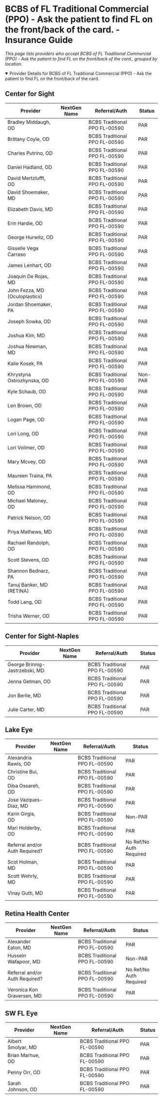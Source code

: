 # BCBS of FL Traditional Commercial (PPO) - Ask the patient to find FL on the front/back of the card. - Insurance Guide

*This page lists providers who accept BCBS of FL Traditional Commercial (PPO) - Ask the patient to find FL on the front/back of the card., grouped by location.*

<details open><summary>Provider Details for BCBS of FL Traditional Commercial (PPO) - Ask the patient to find FL on the front/back of the card.</summary>

## Center for Sight

| Provider | NextGen Name | Referral/Auth | Status |
|----------|-------------|--------------|--------|
| Bradley Middaugh, OD |  | BCBS Traditional PPO FL-00590 | PAR |
| Brittany Coyle, OD |  | BCBS Traditional PPO FL-00590 | PAR |
| Charles Putrino, OD |  | BCBS Traditional PPO FL-00590 | PAR |
| Daniel Hadland, OD |  | BCBS Traditional PPO FL-00590 | PAR |
| David Mertzlufft, OD |  | BCBS Traditional PPO FL-00590 | PAR |
| David Shoemaker, MD |  | BCBS Traditional PPO FL-00590 | PAR |
| Elizabeth Davis, MD |  | BCBS Traditional PPO FL-00590 | PAR |
| Erin Hardie, OD |  | BCBS Traditional PPO FL-00590 | PAR |
| George Hurwitz, OD |  | BCBS Traditional PPO FL-00590 | PAR |
| Gisselle Vega Carraso |  | BCBS Traditional PPO FL-00590 | PAR |
| James Lenhart, OD |  | BCBS Traditional PPO FL-00590 | PAR |
| Joaquin De Rojas, MD |  | BCBS Traditional PPO FL-00590 | PAR |
| John Fezza, MD (Oculoplastics) |  | BCBS Traditional PPO FL-00590 | PAR |
| Jordan Shoemaker, PA |  | BCBS Traditional PPO FL-00590 | PAR |
| Joseph Sowka, OD |  | BCBS Traditional PPO FL-00590 | PAR |
| Joshua Kim, MD |  | BCBS Traditional PPO FL-00590 | PAR |
| Joshua Newman, MD |  | BCBS Traditional PPO FL-00590 | PAR |
| Kalie Kosek, PA |  | BCBS Traditional PPO FL-00590 | PAR |
| Khrystyna Ostrozhynska, OD |  | BCBS Traditional PPO FL-00590 | Non-PAR |
| Kyle Schaub, OD |  | BCBS Traditional PPO FL-00590 | PAR |
| Len Brown, OD |  | BCBS Traditional PPO FL-00590 | PAR |
| Logan Page, OD |  | BCBS Traditional PPO FL-00590 | PAR |
| Lori Long, OD |  | BCBS Traditional PPO FL-00590 | PAR |
| Lori Vollmer, OD |  | BCBS Traditional PPO FL-00590 | PAR |
| Mary Mcvey, OD |  | BCBS Traditional PPO FL-00590 | PAR |
| Maureen Traina, PA |  | BCBS Traditional PPO FL-00590 | PAR |
| Melissa Hammond, OD |  | BCBS Traditional PPO FL-00590 | PAR |
| Michael Maloney, OD |  | BCBS Traditional PPO FL-00590 | PAR |
| Patrick Nelson, OD |  | BCBS Traditional PPO FL-00590 | PAR |
| Priya Mathews, MD |  | BCBS Traditional PPO FL-00590 | PAR |
| Rachael Randolph, OD |  | BCBS Traditional PPO FL-00590 | PAR |
| Scott Stevens, OD |  | BCBS Traditional PPO FL-00590 | PAR |
| Shannon Bednarz, PA |  | BCBS Traditional PPO FL-00590 | PAR |
| Tanuj Banker, MD (RETINA) |  | BCBS Traditional PPO FL-00590 | PAR |
| Todd Lang, OD |  | BCBS Traditional PPO FL-00590 | PAR |
| Trisha Werner, OD |  | BCBS Traditional PPO FL-00590 | PAR |

## Center for Sight-Naples

| Provider | NextGen Name | Referral/Auth | Status |
|----------|-------------|--------------|--------|
| George Brinnig-Jastrzebski, MD |  | BCBS Traditional PPO FL-00590 | PAR |
| Jenna Getman, OD |  | BCBS Traditional PPO FL-00590 | PAR |
| Jon Berlie, MD |  | BCBS Traditional PPO FL-00590 | PAR |
| Julie Carter, MD |  | BCBS Traditional PPO FL-00590 | PAR |

## Lake Eye 

| Provider | NextGen Name | Referral/Auth | Status |
|----------|-------------|--------------|--------|
| Alexandria Rawls, OD |  | BCBS Traditional PPO FL-00590 | PAR |
| Christine Bui, OD |  | BCBS Traditional PPO FL-00590 | PAR |
| Diba Ossareh, OD |  | BCBS Traditional PPO FL-00590 | PAR |
| Jose Vazques-Diaz, MD |  | BCBS Traditional PPO FL-00590 | PAR |
| Karin Girgis, OD |  | BCBS Traditional PPO FL-00590 | Non-PAR |
| Mari Holderby, OD |  | BCBS Traditional PPO FL-00590 | PAR |
| Referral and/or Auth Required? |  | BCBS Traditional PPO FL-00590 | No Ref/No Auth Required |
| Scot Holman, MD |  | BCBS Traditional PPO FL-00590 | PAR |
| Scott Wehrly, MD |  | BCBS Traditional PPO FL-00590 | PAR |
| Vinay Gutti, MD |  | BCBS Traditional PPO FL-00590 | PAR |

## Retina Health Center

| Provider | NextGen Name | Referral/Auth | Status |
|----------|-------------|--------------|--------|
| Alexander Eaton, MD |  | BCBS Traditional PPO FL-00590 | PAR |
| Hussein Wafapoor, MD |  | BCBS Traditional PPO FL-00590 | Non-PAR |
| Referral and/or Auth Required? |  | BCBS Traditional PPO FL-00590 | No Ref/No Auth Required |
| Veronica Kon Graversen, MD |  | BCBS Traditional PPO FL-00590 | PAR |

## SW FL Eye

| Provider | NextGen Name | Referral/Auth | Status |
|----------|-------------|--------------|--------|
| Albert Smolyar, MD |  | BCBS Traditional PPO FL-00590 | PAR |
| Brian Marhue, OD |  | BCBS Traditional PPO FL-00590 | PAR |
| Penny Orr, OD |  | BCBS Traditional PPO FL-00590 | PAR |
| Sarah Johnson, OD |  | BCBS Traditional PPO FL-00590 | PAR |

</details>

